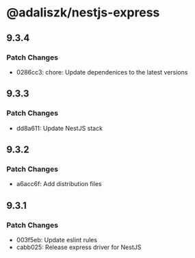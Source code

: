 # @adaliszk/nestjs-express

## 9.3.4

### Patch Changes

- 0286cc3: chore: Update dependenices to the latest versions

## 9.3.3

### Patch Changes

- dd8a611: Update NestJS stack

## 9.3.2

### Patch Changes

- a6acc6f: Add distribution files

## 9.3.1

### Patch Changes

- 003f5eb: Update eslint rules
- cabb025: Release express driver for NestJS
